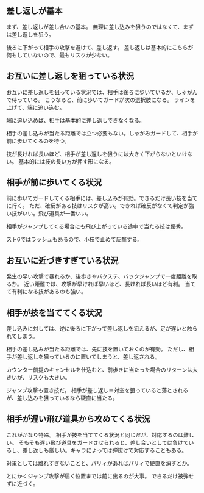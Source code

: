 ## 差し返しが基本

まず、差し返しが差し合いの基本。
無理に差し込みを狙うのではなくて、まずは差し返しを狙う。

後ろに下がって相手の攻撃を避けて、差し返す。
差し返しは基本的にこちらが何もしていないので、最もリスクが少ない。

## お互いに差し返しを狙っている状況

お互いに差し返しを狙っている状況では、相手は後ろに歩いているか、しゃがんで待っている。
こうなると、前に歩いてガードが次の選択肢になる。
ラインを上げて、端に追い込む。

端に追い込めば、相手は基本的に差し返しできなくなる。

相手の差し込みが当たる距離では立つ必要もない。しゃがみガードして、相手が前に歩いてくるのを待つ。

技が長ければ長いほど、相手が差し返しを狙うには大きく下がらないといけない。
基本的には技の長い方が押す形になる。

## 相手が前に歩いてくる状況

前に歩いてガードしてくる相手には、差し込みが有効。できるだけ長い技を当てに行く。
ただ、確反がある技はリスクが高い。できれば確反がなくて判定が強い技がいい。飛び道具が一番いい。

相手がジャンプしてくる場合にも飛び上がっている途中で当たる技は優秀。

スト6ではラッシュもあるので、小技で止めて反撃する。

## お互いに近づきすぎている状況

発生の早い攻撃で暴れるか、後歩きやバクステ、バックジャンプで一度距離を取るか。
近い距離では、攻撃が早ければ早いほど、長ければ長いほど有利。
当てて有利になる技があるのも強い。

## 相手が技を当ててくる状況

差し込みに対しては、逆に後ろに下がって差し返しを狙えるが、足が遅いと触られてしまう。

相手の差し込みが当たる距離では、先に技を置いておくのが有効。
ただし、相手が差し返しを狙っているのに置いてしまうと、差し返される。

カウンター前提のキャンセルを仕込むと、前歩きに当たった場合のリターンは大きいが、リスクも大きい。

ジャンプ攻撃も置き技だ。
相手が差し返し＝対空を狙っていると落とされるが、差し込みを狙っているなら硬直に当たる。

## 相手が遅い飛び道具から攻めてくる状況

これがかなり特殊。
相手が技を当ててくる状況と同じだが、対応するのは難しい。
そもそも遅い飛び道具をガードさせられると、差し合いとしては負けているし、差し返しも厳しい。キャラによっては弾抜けで対応することもある。

対策としては離れすぎないことと、パリィがあればパリィで硬直を消すとか。

とにかくジャンプ攻撃が届く位置までは前に出るのが大事。
できるだけ被弾せずに近づく。
